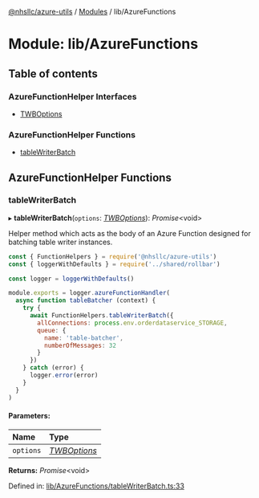 [@nhsllc/azure-utils](../README.md) / [Modules](../modules.md) / lib/AzureFunctions

# Module: lib/AzureFunctions

## Table of contents

### AzureFunctionHelper Interfaces

- [TWBOptions](../interfaces/lib_azurefunctions.twboptions.md)

### AzureFunctionHelper Functions

- [tableWriterBatch](lib_azurefunctions.md#tablewriterbatch)

## AzureFunctionHelper Functions

### tableWriterBatch

▸ **tableWriterBatch**(`options`: [*TWBOptions*](../interfaces/lib_azurefunctions.twboptions.md)): *Promise*<void\>

Helper method which acts as the body of an Azure Function designed for batching table writer instances.

```javascript
const { FunctionHelpers } = require('@nhsllc/azure-utils')
const { loggerWithDefaults } = require('../shared/rollbar')

const logger = loggerWithDefaults()

module.exports = logger.azureFunctionHandler(
  async function tableBatcher (context) {
    try {
      await FunctionHelpers.tableWriterBatch({
        allConnections: process.env.orderdataservice_STORAGE,
        queue: {
          name: 'table-batcher',
          numberOfMessages: 32
        }
      })
    } catch (error) {
      logger.error(error)
    }
  }
)
```

#### Parameters:

Name | Type |
:------ | :------ |
`options` | [*TWBOptions*](../interfaces/lib_azurefunctions.twboptions.md) |

**Returns:** *Promise*<void\>

Defined in: [lib/AzureFunctions/tableWriterBatch.ts:33](https://github.com/nhsllc/azure-utils/blob/bc78d50/lib/AzureFunctions/tableWriterBatch.ts#L33)
